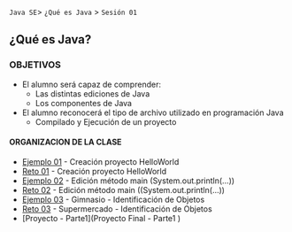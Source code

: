 
`Java SE`> `¿Qué es Java` > `Sesión 01`

## ¿Qué es Java?

### OBJETIVOS 

<ul>
  <li type= disc> El alumno será capaz de comprender: 
  <ul>
   <li> Las distintas ediciones de Java
   <li> Los componentes de Java
  </ul>
  <li type= disc> El alumno reconocerá el tipo de archivo utilizado en programación Java
  <ul>
    <li> Compilado y Ejecución de un proyecto
  </ul>
</ul>

#### ORGANIZACION DE LA CLASE 

- [Ejemplo 01](Ejemplo-01) - Creación proyecto HelloWorld
- [Reto 01](Reto-01) - Creación proyecto HelloWorld
- [Ejemplo 02](Ejemplo-02) - Edición método main (System.out.println(...))
- [Reto 02](Reto-02) - Edición método main ((System.out.println(...))
- [Ejemplo 03](Ejemplo-03) - Gimnasio - Identificación de Objetos
- [Reto 03](Reto-03) - Supermercado - Identificación de Objetos
- [Proyecto - Parte1](Proyecto Final - Parte1 )
